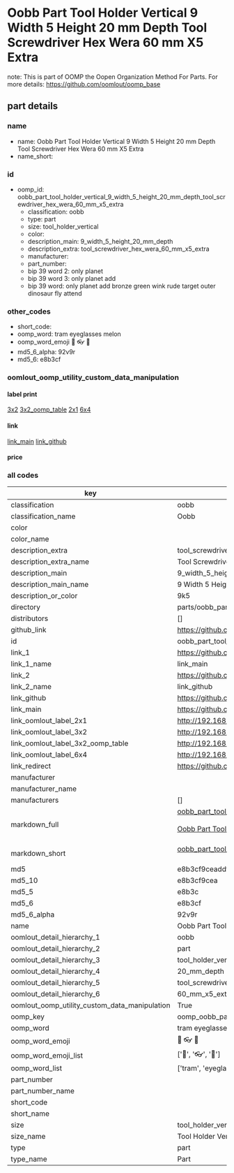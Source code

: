 # Oobb Part Tool Holder Vertical 9 Width 5 Height 20 mm Depth Tool Screwdriver Hex Wera 60 mm X5 Extra  

note: This is part of OOMP the Oopen Organization Method For Parts. For more details: https://github.com/oomlout/oomp_base

##  part details
  







### name
* name: Oobb Part Tool Holder Vertical 9 Width 5 Height 20 mm Depth Tool Screwdriver Hex Wera 60 mm X5 Extra
* name_short: 
### id
* oomp_id: oobb_part_tool_holder_vertical_9_width_5_height_20_mm_depth_tool_screwdriver_hex_wera_60_mm_x5_extra
  * classification: oobb
  * type: part
  * size: tool_holder_vertical
  * color: 
  * description_main: 9_width_5_height_20_mm_depth
  * description_extra: tool_screwdriver_hex_wera_60_mm_x5_extra
  * manufacturer: 
  * part_number: 
  * bip 39 word 2: only planet
  * bip 39 word 3: only planet add
  * bip 39 word: only planet add bronze green wink rude target outer dinosaur fly attend

### other_codes
* short_code: 
* oomp_word: tram eyeglasses melon
* oomp_word_emoji :tram: :eyeglasses: :melon:
* md5_6_alpha: 92v9r
* md5_6: e8b3cf






### oomlout_oomp_utility_custom_data_manipulation
#### label print
[3x2](http://192.168.1.245:1112/?label=oomp%2092v9r)
[3x2_oomp_table](http://192.168.1.108:1112/?label=oomp%2092v9r)
[2x1](http://192.168.1.242:1112/?label=oomp%2092v9r)
[6x4](http://192.168.1.55:1112/?label=oomp%2092v9r)    

#### link

[link_main](https://github.com/oomlout/oomlout_oomp_version_1_messy/tree/main/parts/oobb_part_tool_holder_vertical_9_width_5_height_20_mm_depth_tool_screwdriver_hex_wera_60_mm_x5_extra) [link_github](https://github.com/oomlout/oomlout_oomp_version_1_messy/tree/main/parts/oobb_part_tool_holder_vertical_9_width_5_height_20_mm_depth_tool_screwdriver_hex_wera_60_mm_x5_extra)                             

#### price







### all codes 
| key | value |  
| --- | --- |  
| classification | oobb |  
| classification_name | Oobb |  
| color |  |  
| color_name |  |  
| description_extra | tool_screwdriver_hex_wera_60_mm_x5_extra |  
| description_extra_name | Tool Screwdriver Hex Wera 60 mm X5 Extra |  
| description_main | 9_width_5_height_20_mm_depth |  
| description_main_name | 9 Width 5 Height 20 mm Depth |  
| description_or_color | 9k5 |  
| directory | parts/oobb_part_tool_holder_vertical_9_width_5_height_20_mm_depth_tool_screwdriver_hex_wera_60_mm_x5_extra |  
| distributors | [] |  
| github_link | https://github.com/oomlout/oomlout_oomp_part_src/tree/main/parts/oobb_part_tool_holder_vertical_9_width_5_height_20_mm_depth_tool_screwdriver_hex_wera_60_mm_x5_extra |  
| id | oobb_part_tool_holder_vertical_9_width_5_height_20_mm_depth_tool_screwdriver_hex_wera_60_mm_x5_extra |  
| link_1 | https://github.com/oomlout/oomlout_oomp_version_1_messy/tree/main/parts/oobb_part_tool_holder_vertical_9_width_5_height_20_mm_depth_tool_screwdriver_hex_wera_60_mm_x5_extra |  
| link_1_name | link_main |  
| link_2 | https://github.com/oomlout/oomlout_oomp_version_1_messy/tree/main/parts/oobb_part_tool_holder_vertical_9_width_5_height_20_mm_depth_tool_screwdriver_hex_wera_60_mm_x5_extra |  
| link_2_name | link_github |  
| link_github | https://github.com/oomlout/oomlout_oomp_version_1_messy/tree/main/parts/oobb_part_tool_holder_vertical_9_width_5_height_20_mm_depth_tool_screwdriver_hex_wera_60_mm_x5_extra |  
| link_main | https://github.com/oomlout/oomlout_oomp_version_1_messy/tree/main/parts/oobb_part_tool_holder_vertical_9_width_5_height_20_mm_depth_tool_screwdriver_hex_wera_60_mm_x5_extra |  
| link_oomlout_label_2x1 | http://192.168.1.242:1112/?label=oomp%2092v9r |  
| link_oomlout_label_3x2 | http://192.168.1.245:1112/?label=oomp%2092v9r |  
| link_oomlout_label_3x2_oomp_table | http://192.168.1.108:1112/?label=oomp%2092v9r |  
| link_oomlout_label_6x4 | http://192.168.1.55:1112/?label=oomp%2092v9r |  
| link_redirect | https://github.com/oomlout/oomlout_oomp_version_1_messy/tree/main/parts/oobb_part_tool_holder_vertical_9_width_5_height_20_mm_depth_tool_screwdriver_hex_wera_60_mm_x5_extra |  
| manufacturer |  |  
| manufacturer_name |  |  
| manufacturers | [] |  
| markdown_full | [oobb_part_tool_holder_vertical_9_width_5_height_20_mm_depth_tool_screwdriver_hex_wera_60_mm_x5_extra](none)<br>[](none)<br>[Oobb Part Tool Holder Vertical 9 Width 5 Height 20 Mm Depth Tool Screwdriver Hex Wera 60 Mm X5 Extra](none)<br><br> |  
| markdown_short | [oobb_part_tool_holder_vertical_9_width_5_height_20_mm_depth_tool_screwdriver_hex_wera_60_mm_x5_extra](none)<br><br> |  
| md5 | e8b3cf9ceaddf79fef3321ca06697cd8 |  
| md5_10 | e8b3cf9cea |  
| md5_5 | e8b3c |  
| md5_6 | e8b3cf |  
| md5_6_alpha | 92v9r |  
| name | Oobb Part Tool Holder Vertical 9 Width 5 Height 20 mm Depth Tool Screwdriver Hex Wera 60 mm X5 Extra |  
| oomlout_detail_hierarchy_1 | oobb |  
| oomlout_detail_hierarchy_2 | part |  
| oomlout_detail_hierarchy_3 | tool_holder_vertical |  
| oomlout_detail_hierarchy_4 | 20_mm_depth |  
| oomlout_detail_hierarchy_5 | tool_screwdriver_hex_wera |  
| oomlout_detail_hierarchy_6 | 60_mm_x5_extra |  
| oomlout_oomp_utility_custom_data_manipulation | True |  
| oomp_key | oomp_oobb_part_tool_holder_vertical_9_width_5_height_20_mm_depth_tool_screwdriver_hex_wera_60_mm_x5_extra |  
| oomp_word | tram eyeglasses melon |  
| oomp_word_emoji | :tram: :eyeglasses: :melon: |  
| oomp_word_emoji_list | [':tram:', ':eyeglasses:', ':melon:'] |  
| oomp_word_list | ['tram', 'eyeglasses', 'melon'] |  
| part_number |  |  
| part_number_name |  |  
| short_code |  |  
| short_name |  |  
| size | tool_holder_vertical |  
| size_name | Tool Holder Vertical |  
| type | part |  
| type_name | Part |  
